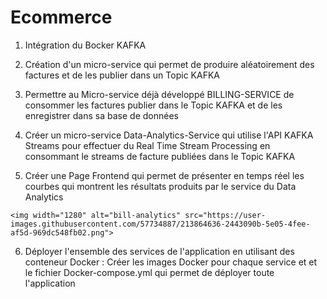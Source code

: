 # Ecommerce

1. Intégration du Bocker KAFKA
2. Création d'un micro-service qui permet de produire aléatoirement des factures et de les publier dans un Topic KAFKA

3. Permettre au Micro-service déjà développé BILLING-SERVICE de consommer les factures publier dans le Topic KAFKA et de les enregistrer dans sa base de données


4. Créer un micro-service Data-Analytics-Service qui utilise l'API KAFKA Streams pour effectuer du Real Time Stream Processing en consommant le streams de facture publiées dans le Topic KAFKA

5. Créer une Page Frontend qui permet de présenter en temps réel les courbes qui montrent les résultats produits par le service du Data Analytics
```
<img width="1280" alt="bill-analytics" src="https://user-images.githubusercontent.com/57734887/213864636-2443090b-5e05-4fee-af5d-969dc548fb02.png">

```
6. Déployer l'ensemble des services de l'application en utilisant des conteneur Docker : Créer les images Docker pour chaque service et et le fichier Docker-compose.yml qui permet de déployer toute l'application

